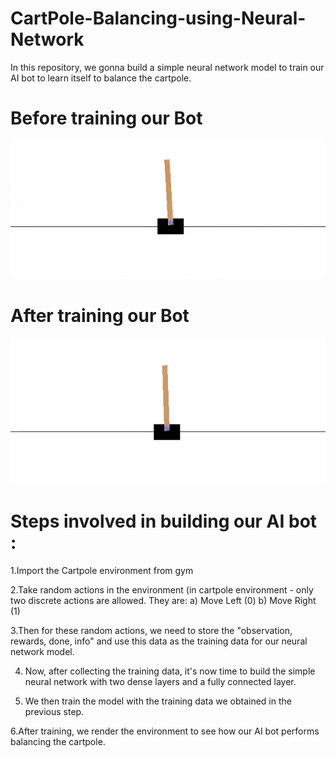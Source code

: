 # CartPole-Balancing-using-Neural-Network

In this repository, we gonna build a simple neural network model to train our AI bot to learn itself to balance the cartpole.

# Before training our Bot

![alt-text](https://github.com/SaravananJaichandar/CartPole-Balancing-using-Neural-Network/blob/master/before.gif)

# After training our Bot

![alt-text](https://github.com/SaravananJaichandar/CartPole-Balancing-using-Neural-Network/blob/master/1_oMSg2_mKguAGKy1C64UFlw.gif)
 
 # Steps involved in building our AI bot :
 
1.Import the Cartpole environment from gym
 
2.Take random actions in the environment (in cartpole environment - only two discrete actions are allowed. They are:
 a) Move Left (0)
 b) Move Right (1)
 
3.Then for these random actions, we need to store the "observation, rewards, done, info" and use this data as the training data for our neural network model.
 
4. Now, after collecting the training data, it's now time to build the simple neural network with two dense layers and a fully connected layer.
 
5. We then train the model with the training data we obtained in the previous step.
 
6.After training, we render the environment to see how our AI bot performs balancing the cartpole.
